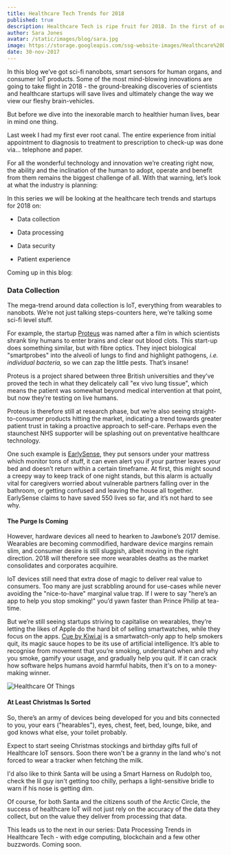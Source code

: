 ```yaml
---
title: Healthcare Tech Trends for 2018
published: true
description: Healthcare Tech is ripe fruit for 2018. In the first of our series, we're looking at trends & startups around Data Collection, from nanobots to IoT.
author: Sara Jones
avatar: /static/images/blog/sara.jpg
image: https://storage.googleapis.com/ssg-website-images/Healthcare%20Data%20Collection%20Blog/Healthcare%20Tech%20Trends%202018%20header.jpg
date: 30-nov-2017
---
```


In this blog we’ve got sci-fi nanobots, smart sensors for human organs, and consumer IoT products. Some of the most mind-blowing innovations are going to take flight in 2018 - the ground-breaking discoveries of scientists and healthcare startups will save lives and ultimately change the way we view our fleshy brain-vehicles.

But before we dive into the inexorable march to healthier human lives, bear in mind one thing.

Last week I had my first ever root canal. The entire experience from initial appointment to diagnosis to treatment to prescription to check-up was done via... telephone and paper.

For all the wonderful technology and innovation we’re creating right now, the ability and the inclination of the human to adopt, operate and benefit from them remains the biggest challenge of all. With that warning, let’s look at what the industry is planning:

In this series we will be looking at the healthcare tech trends and startups for 2018 on:

* Data collection

* Data processing

* Data security

* Patient experience

Coming up in this blog:

### Data Collection

The mega-trend around data collection is IoT, everything from wearables to nanobots. We’re not just talking steps-counters here, we’re talking some sci-fi level stuff.

For example, the startup [Proteus](https://proteus.ac.uk/about/what-is-proteus/) was named after a film in which scientists shrank tiny humans to enter brains and clear out blood clots. This start-up does something similar, but with fibre optics. They inject biological "smartprobes" into the alveoli of lungs to find and highlight pathogens, *i.e. individual bacteria,* so we can zap the little pests. That’s insane!

Proteus is a project shared between three British universities and they’ve proved the tech in what they delicately call "ex vivo lung tissue", which means the patient was somewhat beyond medical intervention at that point, but now they’re testing on live humans.

Proteus is therefore still at research phase, but we’re also seeing straight-to-consumer products hitting the market, indicating a trend towards greater patient trust in taking a proactive approach to self-care. Perhaps even the staunchest NHS supporter will be splashing out on preventative healthcare technology.

One such example is [EarlySense](https://www.earlysense.com/digital-health/), they put sensors under your mattress which monitor tons of stuff, it can even alert you if your partner leaves your bed and doesn’t return within a certain timeframe. At first, this might sound a creepy way to keep track of one night stands, but this alarm is actually vital for caregivers worried about vulnerable partners falling over in the bathroom, or getting confused and leaving the house all together. EarlySense claims to have saved 550 lives so far, and it’s not hard to see why.

#### The Purge Is Coming

However, hardware devices all need to hearken to Jawbone’s 2017 demise. Wearables are becoming commodified, hardware device margins remain slim, and consumer desire is still sluggish, albeit moving in the right direction. 2018 will therefore see more wearables deaths as the market consolidates and corporates acquihire.

IoT devices still need that extra dose of magic to deliver real value to consumers. Too many are just scrabbling around for use-cases while never avoiding the "nice-to-have" marginal value trap. If I were to say "here’s an app to help you stop smoking!" you’d yawn faster than Prince Philip at tea-time.

But we’re still seeing startups striving to capitalise on wearables, they’re letting the likes of Apple do the hard bit of selling smartwatches, while they focus on the apps. [Cue by Kiwi.ai](https://kiwi.ai/#/) is a smartwatch-only app to help smokers quit, its magic sauce hopes to be its use of artificial intelligence. It’s able to recognise from movement that you’re smoking, understand when and why you smoke, gamify your usage, and gradually help you quit. If it can crack how software helps humans avoid harmful habits, then it's on to a money-making winner.

![Healthcare Of Things](https://storage.googleapis.com/ssg-website-images/Healthcare%20Data%20Collection%20Blog/healthcare%20of%20things%20map.png)

#### At Least Christmas Is Sorted

So, there’s an army of devices being developed for you and bits connected to you, your ears ("hearables"), eyes, chest, feet, bed, lounge, bike, and god knows what else, your toilet probably.

Expect to start seeing Christmas stockings and birthday gifts full of Healthcare IoT sensors. Soon there won't be a granny in the land who's not forced to wear a tracker when fetching the milk.

I'd also like to think Santa will be using a Smart Harness on Rudolph too, check the lil guy isn't getting too chilly, perhaps a light-sensitive bridle to warn if his nose is getting dim.

Of course, for both Santa and the citizens south of the Arctic Circle, the success of healthcare IoT will not just rely on the accuracy of the data they collect, but on the value they deliver from processing that data.

This leads us to the next in our series: Data Processing Trends in Healthcare Tech - with edge computing, blockchain and a few other buzzwords. Coming soon.